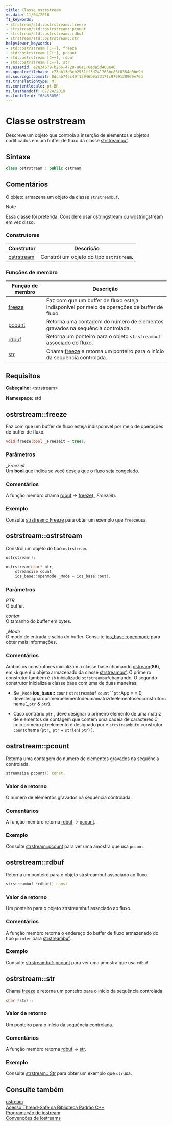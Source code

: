 ```yaml
---
title: Classe ostrstream
ms.date: 11/04/2016
f1_keywords:
- strstream/std::ostrstream::freeze
- strstream/std::ostrstream::pcount
- strstream/std::ostrstream::rdbuf
- strstream/std::ostrstream::str
helpviewer_keywords:
- std::ostrstream [C++], freeze
- std::ostrstream [C++], pcount
- std::ostrstream [C++], rdbuf
- std::ostrstream [C++], str
ms.assetid: e2e34679-b266-4728-a8e1-8eda5d400e46
ms.openlocfilehash: c73ab13d3cb2531ff3d741766bc86f8354a0be9d
ms.sourcegitcommit: 0dcab746c49f13946b0a7317fc9769130969e76d
ms.translationtype: MT
ms.contentlocale: pt-BR
ms.lasthandoff: 07/24/2019
ms.locfileid: "68458056"
---
```

# <a name="ostrstream-class"></a>Classe ostrstream

Descreve um objeto que controla a inserção de elementos e objetos codificados em um buffer de fluxo da classe [strstreambuf](../standard-library/strstreambuf-class.md).

## <a name="syntax"></a>Sintaxe

```cpp
class ostrstream : public ostream
```

## <a name="remarks"></a>Comentários

O objeto armazena um objeto da classe `strstreambuf`.

> [!NOTE]
> Essa classe foi preterida. Considere usar [ostringstream](../standard-library/sstream-typedefs.md#ostringstream) ou [wostringstream](../standard-library/sstream-typedefs.md#wostringstream) em vez disso.

### <a name="constructors"></a>Construtores

|Construtor|Descrição|
|-|-|
|[ostrstream](#ostrstream)|Constrói um objeto do tipo `ostrstream`.|

### <a name="member-functions"></a>Funções de membro

|Função de membro|Descrição|
|-|-|
|[freeze](#freeze)|Faz com que um buffer de fluxo esteja indisponível por meio de operações de buffer de fluxo.|
|[pcount](#pcount)|Retorna uma contagem do número de elementos gravados na sequência controlada.|
|[rdbuf](#rdbuf)|Retorna um ponteiro para o objeto `strstreambuf` associado do fluxo.|
|[str](#str)|Chama [freeze](../standard-library/strstreambuf-class.md#freeze) e retorna um ponteiro para o início da sequência controlada.|

## <a name="requirements"></a>Requisitos

**Cabeçalho:** \<strstream>

**Namespace:** std

## <a name="freeze"></a>  ostrstream::freeze

Faz com que um buffer de fluxo esteja indisponível por meio de operações de buffer de fluxo.

```cpp
void freeze(bool _Freezeit = true);
```

### <a name="parameters"></a>Parâmetros

*_Freezeit*\
Um **bool** que indica se você deseja que o fluxo seja congelado.

### <a name="remarks"></a>Comentários

A função membro chama [rdbuf](#rdbuf) -> [freeze](../standard-library/strstreambuf-class.md#freeze)(_ *Freezeit*).

### <a name="example"></a>Exemplo

Consulte [strstream:: Freeze](../standard-library/strstreambuf-class.md#freeze) para obter um exemplo que `freeze`usa.

## <a name="ostrstream"></a>  ostrstream::ostrstream

Constrói um objeto do tipo `ostrstream`.

```cpp
ostrstream();

ostrstream(char* ptr,
    streamsize count,
    ios_base::openmode _Mode = ios_base::out);
```

### <a name="parameters"></a>Parâmetros

*PTR*\
O buffer.

*contar*\
O tamanho do buffer em bytes.

*_Mode*\
O modo de entrada e saída do buffer. Consulte [ios_base::openmode](../standard-library/ios-base-class.md#openmode) para obter mais informações.

### <a name="remarks"></a>Comentários

Ambos os construtores inicializam a classe base chamando [ostream](../standard-library/ostream-typedefs.md#ostream)(**SB**), em `sb` que é o objeto armazenado da classe [strstreambuf](../standard-library/strstreambuf-class.md). O primeiro construtor também é `sb` inicializado `strstreambuf`chamando. O segundo construtor inicializa a classe base com uma de duas maneiras:

- Se `_Mode` **ios_base::** `count` `strstreambuf` `count``ptr`App = = 0, devedesignaroprimeiroelementodeumamatrizdeelementoseoconstrutorchama(,,`ptr`  &  `ptr`).

- Caso contrário `ptr` , deve designar o primeiro elemento de uma matriz de elementos de contagem que contém uma cadeia de caracteres C cujo primeiro `ptr`elemento é designado por e `strstreambuf`o construtor `count`chama (`ptr`,, `ptr` + `strlen`( `ptr`) ).

## <a name="pcount"></a>  ostrstream::pcount

Retorna uma contagem do número de elementos gravados na sequência controlada.

```cpp
streamsize pcount() const;
```

### <a name="return-value"></a>Valor de retorno

O número de elementos gravados na sequência controlada.

### <a name="remarks"></a>Comentários

A função membro retorna [rdbuf](#rdbuf) -> [pcount](../standard-library/strstreambuf-class.md#pcount).

### <a name="example"></a>Exemplo

Consulte [strstream::pcount](../standard-library/strstreambuf-class.md#pcount) para ver uma amostra que usa `pcount`.

## <a name="rdbuf"></a>  ostrstream::rdbuf

Retorna um ponteiro para o objeto strstreambuf associado ao fluxo.

```cpp
strstreambuf *rdbuf() const
```

### <a name="return-value"></a>Valor de retorno

Um ponteiro para o objeto strstreambuf associado ao fluxo.

### <a name="remarks"></a>Comentários

A função membro retorna o endereço do buffer de fluxo armazenado do tipo `pointer` para [strstreambuf](../standard-library/strstreambuf-class.md).

### <a name="example"></a>Exemplo

Consulte [strstreambuf::pcount](../standard-library/strstreambuf-class.md#pcount) para ver uma amostra que usa `rdbuf`.

## <a name="str"></a>  ostrstream::str

Chama [freeze](../standard-library/strstreambuf-class.md#freeze) e retorna um ponteiro para o início da sequência controlada.

```cpp
char *str();
```

### <a name="return-value"></a>Valor de retorno

Um ponteiro para o início da sequência controlada.

### <a name="remarks"></a>Comentários

A função membro retorna [rdbuf](#rdbuf) -> [str](../standard-library/strstreambuf-class.md#str).

### <a name="example"></a>Exemplo

Consulte [strstream:: Str](../standard-library/strstreambuf-class.md#str) para obter um exemplo que `str`usa.

## <a name="see-also"></a>Consulte também

[ostream](../standard-library/ostream-typedefs.md#ostream)\
[Acesso Thread-Safe na Biblioteca Padrão C++](../standard-library/thread-safety-in-the-cpp-standard-library.md)\
[Programação de iostream](../standard-library/iostream-programming.md)\
[Convenções de iostreams](../standard-library/iostreams-conventions.md)

